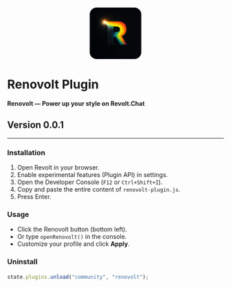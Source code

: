 <p align="center">
  <img src="assets/renovolt-logo.png" alt="Renovolt Logo" width="120" style="border-radius: 16px;">
</p>

# Renovolt Plugin

**Renovolt — Power up your style on Revolt.Chat**

## Version 0.0.1

---

### Installation

1. Open Revolt in your browser.
2. Enable experimental features (Plugin API) in settings.
3. Open the Developer Console (`F12` or `Ctrl+Shift+I`).
4. Copy and paste the entire content of `renovolt-plugin.js`.
5. Press Enter.

### Usage

- Click the Renovolt button (bottom left).
- Or type `openRenovolt()` in the console.
- Customize your profile and click **Apply**.

### Uninstall

```js
state.plugins.unload("community", "renovolt");
```
